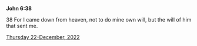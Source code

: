 **John 6:38**

38 For I came down from heaven, not to do mine own will, but the will of him that sent me.

[Thursday 22-December, 2022](https://t.me/s/daily_scripture)
